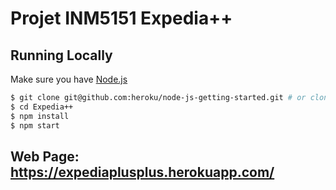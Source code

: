 # Projet INM5151 Expedia++

## Running Locally

Make sure you have [Node.js](http://nodejs.org/) 

```sh
$ git clone git@github.com:heroku/node-js-getting-started.git # or clone your own fork
$ cd Expedia++
$ npm install
$ npm start
```

## Web Page: https://expediaplusplus.herokuapp.com/